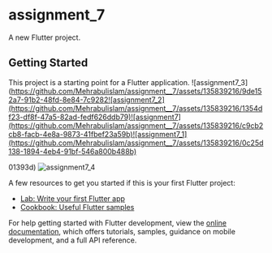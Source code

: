 # assignment_7

A new Flutter project.

## Getting Started

This project is a starting point for a Flutter application.
![assignment7_3](https://github.com/Mehrabulislam/assignment__7/assets/135839216/9de152a7-91b2-48fd-8e84-7c9282![assignment7_2](https://github.com/Mehrabulislam/assignment__7/assets/135839216/1354df23-df8f-47a5-82ad-fedf626ddb79)![assignment7](https://github.com/Mehrabulislam/assignment__7/assets/135839216/c9cb2cb8-facb-4e8a-9873-41fbef23a59b)![assignment7_1](https://github.com/Mehrabulislam/assignment__7/assets/135839216/0c25d138-1894-4eb4-91bf-546a800b488b)


01393d)
![assignment7_4](https://github.com/Mehrabulislam/assignment__7/assets/135839216/e3429c48-3c19-460b-9591-c4ca193a433b)

A few resources to get you started if this is your first Flutter project:

- [Lab: Write your first Flutter app](https://docs.flutter.dev/get-started/codelab)
- [Cookbook: Useful Flutter samples](https://docs.flutter.dev/cookbook)

For help getting started with Flutter development, view the
[online documentation](https://docs.flutter.dev/), which offers tutorials,
samples, guidance on mobile development, and a full API reference.
